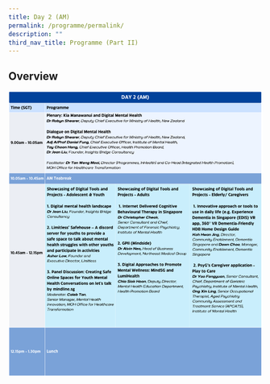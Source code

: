 ```yaml
---
title: Day 2 (AM)
permalink: /programme/permalink/
description: ""
third_nav_title: Programme (Part II)
---
```

## Overview
![day 2/AM](/images/day%202%20(am).png)